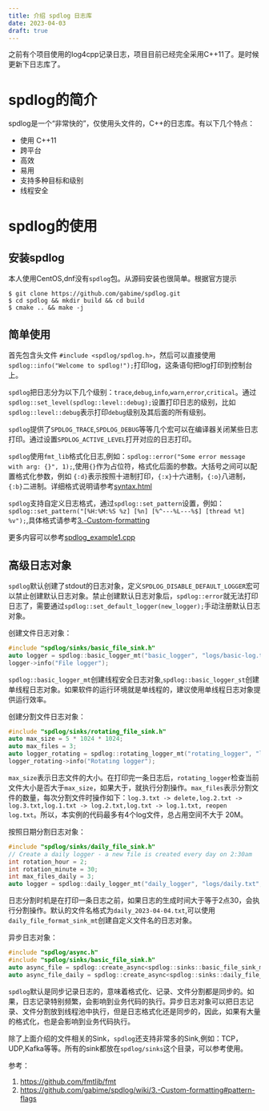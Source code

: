 ```yaml
---
title: 介绍 spdlog 日志库
date: 2023-04-03
draft: true
---
```


之前有个项目使用的log4cpp记录日志，项目目前已经完全采用C++11了。是时候更新下日志库了。

# spdlog的简介
spdlog是一个“非常快的”，仅使用头文件的，C++的日志库。有以下几个特点：
 - 使用 C++11
 - 跨平台
 - 高效
 - 易用
 - 支持多种目标和级别
 - 线程安全

# spdlog的使用

## 安装spdlog
本人使用CentOS,dnf没有`spdlog`包。从源码安装也很简单。根据官方提示
``` shell
$ git clone https://github.com/gabime/spdlog.git
$ cd spdlog && mkdir build && cd build
$ cmake .. && make -j
```

## 简单使用

首先包含头文件 `#include <spdlog/spdlog.h>`，然后可以直接使用`spdlog::info("Welcome to spdlog!");`打印log，这条语句把log打印到控制台上。

`spdlog`把日志分为以下几个级别：`trace`,`debug`,`info`,`warn`,`error`,`critical`。通过`spdlog::set_level(spdlog::level::debug);`设置打印日志的级别，比如`spdlog::level::debug`表示打印`debug`级别及其后面的所有级别。

`spdlog`提供了`SPDLOG_TRACE`,`SPDLOG_DEBUG`等等几个宏可以在编译器关闭某些日志打印。通过设置`SPDLOG_ACTIVE_LEVEL`打开对应的日志打印。

`spdlog`使用`fmt_lib`格式化日志,例如：`spdlog::error("Some error message with arg: {}", 1);`,使用`{}`作为占位符，格式化后面的参数。大括号之间可以配置格式化参数，例如 `{:d}`表示按照十进制打印，`{:x}`十六进制，`{:o}`八进制，`{:b}`二进制。详细格式说明请参考[syntax.html](https://fmt.dev/latest/syntax.html)

`spdlog`支持自定义日志格式，通过`spdlog::set_pattern`设置，例如：`spdlog::set_pattern("[%H:%M:%S %z] [%n] [%^---%L---%$] [thread %t] %v");`,具体格式请参考[3.-Custom-formatting](https://github.com/gabime/spdlog/wiki/3.-Custom-formatting#pattern-flags)

更多内容可以参考[spdlog_example1.cpp](spdlog_example1.cpp)

## 高级日志对象

`spdlog`默认创建了stdout的日志对象，定义`SPDLOG_DISABLE_DEFAULT_LOGGER`宏可以禁止创建默认日志对象。禁止创建默认日志对象后，`spdlog::error`就无法打印日志了，需要通过`spdlog::set_default_logger(new_logger);`手动注册默认日志对象。

创建文件日志对象：
```C++
#include "spdlog/sinks/basic_file_sink.h"
auto logger = spdlog::basic_logger_mt("basic_logger", "logs/basic-log.txt");
logger->info("File logger");
```

`spdlog::basic_logger_mt`创建线程安全日志对象,`spdlog::basic_logger_st`创建单线程日志对象。如果软件的运行环境就是单线程的，建议使用单线程日志对象提供运行效率。

创建分割文件日志对象：
```C++
#include "spdlog/sinks/rotating_file_sink.h"
auto max_size = 5 * 1024 * 1024;
auto max_files = 3;
auto logger_rotating = spdlog::rotating_logger_mt("rotating_logger", "logs/rotating.txt", max_size, max_files);
logger_rotating->info("Rotating logger");
```
`max_size`表示日志文件的大小。在打印完一条日志后，`rotating_logger`检查当前文件大小是否大于`max_size`，如果大于，就执行分割操作。`max_files`表示分割文件的数量，每次分割文件时操作如下：`log.3.txt -> delete,log.2.txt -> log.3.txt,log.1.txt -> log.2.txt,log.txt -> log.1.txt, reopen log.txt`。所以，本实例的代码最多有4个log文件，总占用空间不大于 20M。

按照日期分割日志对象：
```C++
#include "spdlog/sinks/daily_file_sink.h"
// Create a daily logger - a new file is created every day on 2:30am
int rotation_hour = 2;
int rotation_minute = 30;
int max_files_daily = 3;
auto logger = spdlog::daily_logger_mt("daily_logger", "logs/daily.txt", 2, 30, false, max_files_daily);
```
日志分割时机是在打印一条日志之前，如果日志的生成时间大于等于2点30，会执行分割操作。默认的文件名格式为`daily_2023-04-04.txt`,可以使用`daily_file_format_sink_mt`创建自定义文件名的日志对象。

异步日志对象：
```C++
#include "spdlog/async.h"
#include "spdlog/sinks/basic_file_sink.h"
auto async_file = spdlog::create_async<spdlog::sinks::basic_file_sink_mt>("async_file_logger", "logs/async_log.txt");
auto async_file_daily = spdlog::create_async<spdlog::sinks::daily_file_sink_mt>("async_file_logger_daily", "logs/async_log_daily.txt", 2, 30);
```
`spdlog`默认是同步记录日志的，意味着格式化、记录、文件分割都是同步的。如果，日志记录特别频繁，会影响到业务代码的执行。异步日志对象可以把日志记录、文件分割放到线程池中执行，但是日志格式化还是同步的，因此，如果有大量的格式化，也是会影响到业务代码执行。

除了上面介绍的文件相关的Sink，`spdlog`还支持非常多的Sink,例如：TCP，UDP,Kafka等等。所有的sink都放在`spdlog/sinks`这个目录，可以参考使用。


参考：
1. https://github.com/fmtlib/fmt
2. https://github.com/gabime/spdlog/wiki/3.-Custom-formatting#pattern-flags